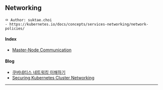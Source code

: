## Networking

```
ㅁ Author: suktae.choi
- https://kubernetes.io/docs/concepts/services-networking/network-policies/
```

#### Index

- [Master-Node Communication](https://kubernetes.io/ko/docs/concepts/architecture/master-node-communication/)

#### Blog

- [쿠버네티스 네트워킹 이해하기](https://coffeewhale.com/k8s/network/2019/04/19/k8s-network-01/)
- [Securing Kubernetes Cluster Networking](https://ahmet.im/blog/kubernetes-network-policy/)

***

